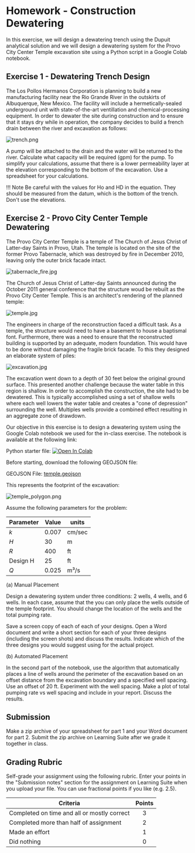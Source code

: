 # Homework - Construction Dewatering

In this exercise, we will design a dewatering trench using the Dupuit analytical solution and we will design a 
dewatering system for the Provo City Center Temple excavation site using a Python script in a Google Colab notebook.

## Exercise 1 - Dewatering Trench Design

The Los Pollos Hermanos Corporation is planning to build a new manufacturing facility near the Rio Grande River in the outskirts of Albuquerque, New Mexico. The facility will include a hermetically-sealed underground unit with state-of-the-art ventillation and chemical-processing equipment. In order to dewater the site during construction and to ensure that it stays dry while in operation, the company decides to build a french drain between the river and excavation as follows:

![trench.png](images/trench.png)

A pump will be attached to the drain and the water will be returned to the river. Calculate what capacity will be required (gpm) for the pump. To simplify your calculations, assume that there is a lower permeability layer at the elevation corresponding to the bottom of the excavation. Use a spreadsheet for your calculations.

!!! Note
    Be careful with the values for Ho and HD in the equation. They should be measured from the datum, which is the bottom of the trench. Don't use the elevations.

## Exercise 2 - Provo City Center Temple Dewatering

The Provo City Center Temple is a temple of The Church of Jesus Christ of Latter-day Saints in Provo, Utah. The 
temple is located on the site of the former Provo Tabernacle, which was destroyed by fire in December 2010, leaving 
only the outer brick facade intact.

![tabernacle_fire.jpg](images/tabernacle_fire.jpg)

The Church of Jesus Christ of Latter-day Saints announced during the October 2011 general conference that the structure 
woud be rebuilt as the 
Provo City Center Temple. This is an architect's rendering of the planned temple:

![temple.jpg](images/temple.jpg)

The engineers in charge of the reconstruction faced a difficult task. As a temple, the structure would need to have a basement to house a baptismal font. Furthermore, there was a need to ensure that the reconstructed building is supported by an adequate, modern foundation. This would have to be done without damaging the fragile brick facade. To this they designed an elaborate system of piles:

![excavation.jpg](images/excavation.jpg)

The excavation went down to a depth of 30 feet below the original ground surface. This presented another challenge because the water table in this region is shallow. In order to accomplish the construction, the site had to be dewatered. This is typically accomplished using a set of shallow wells where each well lowers the water table and creates a "cone of depression" surrounding the well. Multiples wells provide a combined effect resulting in an aggregate zone of drawdown.

Our objective in this exercise is to design a dewatering system using the Google Colab notebook we used for the 
in-class exercise. The notebook is available at the following link:

Python starter file: <a href="https://colab.research.google.
com/github/njones61/ce544/blob/main/docs/unit1/09_dewatering/dewatering.ipynb" target="_blank"><img src="https://colab.
research.google.com/assets/colab-badge.svg" alt="Open In Colab"/></a>

Before starting, download the following GEOJSON file:

GEOJSON File: [temple.geojson](temple.geojson)

This represents the footprint of the excavation:

![temple_polygon.png](images/temple_polygon.png)

Assume the following parameters for the problem:


| Parameter | Value | units  |
|----------|-------|--------|
| $k$      | 0.007 | cm/sec |
| $H$      | 30    | m      |
| $R$      | 400   | ft     |
| Design H | 25    | ft     |
| $Q$      | 0.025 | m³/s   |


(a)  Manual Placement

Design a dewatering system under three conditions: 2 wells, 4 wells, and 6 wells. In each case, 
assume 
that the you can only place the wells outside of the temple footprint. You should change the location of the wells and the total pumping rate.

Save a screen copy of each of each of your designs. Open a Word document and write a short section for each of your three designs (including the screen shots) and discuss the results. Indicate which of the three designs you would suggest using for the actual project.

(b) Automated Placement

In the second part of the notebook, use the algorithm that automatically places a line of wells around the perimeter of 
the excavation based on an offset distance from the excavation boundary and a specified well spacing. Use an offset 
of 20 ft. Experiment with the well spacing. Make a plot of total pumping rate vs well spacing and include in your 
report. Discuss the results. 

## Submission

Make a zip archive of your spreadsheet for part 1 and your Word document for part 2. Submit the zip archive on Learning Suite after we grade it together in class.

## Grading Rubric

Self-grade your assignment using the following rubric. Enter your points in the "Submission notes" section for the assignment on Learning Suite when you upload your file. You can use fractional points if you like (e.g. 2.5).

| Criteria                                    | Points |
|---------------------------------------------|:------:|
| Completed on time and all or mostly correct |   3    |
| Completed more than half of assignment      |   2    |
| Made an effort                              |   1    |
| Did nothing                                 |   0    |